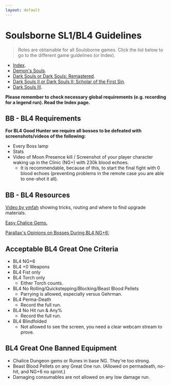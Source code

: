 ```yaml
---
layout: default
---
```


# Soulsborne SL1/BL4 Guidelines
> Roles are obtainable for all Soulsborne games. Click the list below to go to the different game guidelines (or Index).

 * [Index](./index.md).
 * [Demon's Souls](./des.md).
 * [Dark Souls or Dark Souls: Remastered](./ds1.md).
 * [Dark Souls II or Dark Souls II: Scholar of the First Sin](./ds2.md).
 * [Dark Souls III](./ds3.md).

**Please remember to check necessary global requirements (e.g. recording for a legend run). Read the Index page.**

## BB - BL4 Requirements

**For BL4 Good Hunter we require all bosses to be defeated with screenshots/videos of the following:**

* Every Boss lamp
* Stats
* Video of Moon Presence kill / Screenshot of your player character waking up in the Clinic (NG+) with 230k blood echoes.
  - It is recommendable, because of this, to start the final fight with 0 blood echoes (preventing problems in the remote case you are able to one-shot it all).

## BB - BL4 Resources

[Video by ymfah](https://www.youtube.com/watch?v=AzFks3VhU3A) showing tricks, routing and where to find upgrade materials.

[Easy Chalice Gems.](https://drive.google.com/file/d/1ffQccio5iZzxVDJxdCoSKO4FfMqhSmOo/view)

[Parallax's Opinions on Bosses During BL4 NG+6:](https://www.reddit.com/r/bloodborne/comments/6xw068/every_boss_in_the_game_beaten_at_level_4_in_new/)

## Acceptable BL4 Great One Criteria

- BL4 NG+6
- BL4 +0 Weapons
- BL4 Fist only
- BL4 Torch only
  - Either Torch counts.
- BL4 No Rolling/Quickstepping/Blocking/Beast Blood Pellets
  - Parrying is allowed, especially versus Gehrman.
- BL4 Perma-Death
  - Record the full run.
- BL4 No Hit run & Any%
  - Record the full run.
- BL4 Blindfolded
  -  Not allowed to see the screen, you need a clear webcam stream to prove.
 
## BL4 Great One Banned Equipment

* Chalice Dungeon gems or Runes in base NG. They're too strong.
* Beast Blood Pellets on any Great One run. (Allowed on permadeath, no-hit, and NG+6 no sprint.)
* Damaging consumables are not allowed on any low damage run.